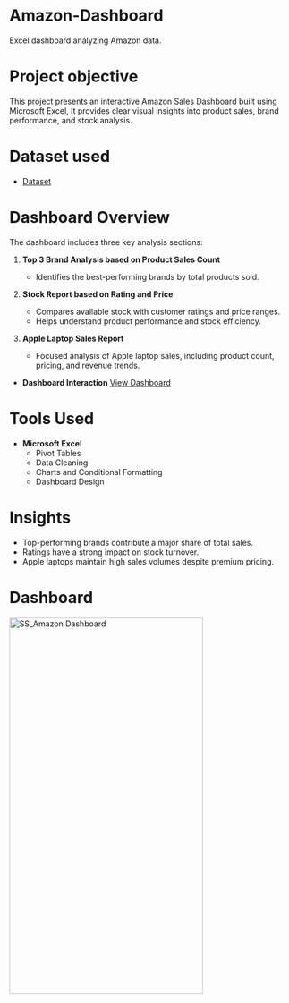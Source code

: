# Amazon-Dashboard
Excel dashboard analyzing Amazon data.

# Project objective
This project presents an interactive Amazon Sales Dashboard built using Microsoft Excel,   It provides clear visual insights into product sales, brand performance, and stock analysis.

# Dataset used
- <a href="https://github.com/vidhya1224/Amazon-Dashboard/blob/main/AMAZON%20DASHBOARD.xlsx">Dataset</a>

# Dashboard Overview
The dashboard includes three key analysis sections:
1. **Top 3 Brand Analysis based on Product Sales Count**  
   - Identifies the best-performing brands by total products sold.

2. **Stock Report based on Rating and Price**  
   - Compares available stock with customer ratings and price ranges.  
   - Helps understand product performance and stock efficiency.

3. **Apple Laptop Sales Report**  
   - Focused analysis of Apple laptop sales, including product count, pricing, and revenue trends.
  
- **Dashboard Interaction** <a href="http://github.com/vidhya1224/Amazon-Dashboard/blob/main/SS_Amazon%20Dashboard.png">View Dashboard</a>

# Tools Used
- **Microsoft Excel**
  - Pivot Tables
  - Data Cleaning
  - Charts and Conditional Formatting
  - Dashboard Design

# Insights
- Top-performing brands contribute a major share of total sales.
- Ratings have a strong impact on stock turnover.
- Apple laptops maintain high sales volumes despite premium pricing.

# Dashboard
<img width="346" height="673" alt="SS_Amazon Dashboard" src="https://github.com/user-attachments/assets/61fcb339-48cd-4bd0-919f-bbbe8d5d9532" />
